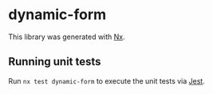# dynamic-form

This library was generated with [Nx](https://nx.dev).

## Running unit tests

Run `nx test dynamic-form` to execute the unit tests via [Jest](https://jestjs.io).
